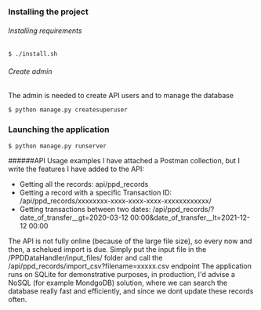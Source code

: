 ### Installing the project

###### Installing requirements

`$ ./install.sh`

###### Create admin
The admin is needed to create API users and to manage the database 

`$ python manage.py createsuperuser`

### Launching the application

`$ python manage.py runserver`

######API Usage examples
I have attached a Postman collection, but I write the features I have added to the API:

- Getting all the records: api/ppd_records
- Getting a record with a specific Transaction ID: /api/ppd_records/xxxxxxxx-xxxx-xxxx-xxxx-xxxxxxxxxxxx/
- Getting transactions between two dates: /api/ppd_records/?date_of_transfer__gt=2020-03-12 00:00&date_of_transfer__lt=2021-12-12 00:00

The API is not fully online (because of the large file size), so every now and then, a schelued import is due. Simply put the input file in the /PPDDataHandler/input_files/ folder and call the /api/ppd_records/import_csv?filename=xxxxx.csv endpoint
The application runs on SQLite for demonstrative purposes, in production, I'd advise a NoSQL (for example MondgoDB) solution, where we can search the database really fast and efficiently, and since we dont update these records often.

